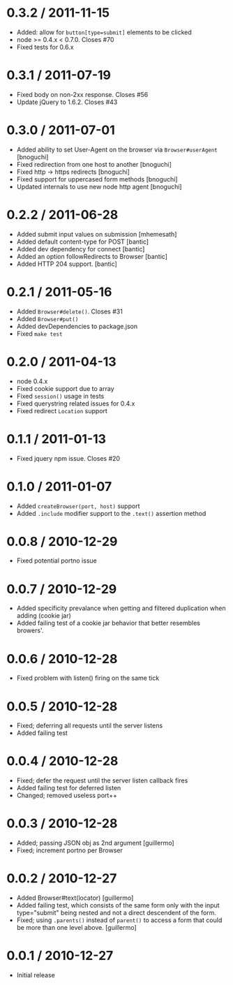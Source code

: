 
0.3.2 / 2011-11-15 
==================

  * Added: allow for `button[type=submit]` elements to be clicked
  * node >= 0.4.x < 0.7.0. Closes #70
  * Fixed tests for 0.6.x

0.3.1 / 2011-07-19 
==================

  * Fixed body on non-2xx response. Closes #56
  * Update jQuery to 1.6.2. Closes #43

0.3.0 / 2011-07-01 
==================

  * Added ability to set User-Agent on the browser via `Browser#userAgent` [bnoguchi]
  * Fixed redirection from one host to another [bnoguchi]
  * Fixed http -> https redirects [bnoguchi]
  * Fixed support for uppercased form methods [bnoguchi]
  * Updated internals to use new node http agent [bnoguchi]

0.2.2 / 2011-06-28 
==================

  * Added submit input values on submission [mhemesath]
  * Added default content-type for POST [bantic]
  * Added dev dependency for connect [bantic]
  * Added an option followRedirects to Browser [bantic]
  * Added HTTP 204 support. [bantic]

0.2.1 / 2011-05-16 
==================

  * Added `Browser#delete()`. Closes #31
  * Added `Browser#put()`
  * Added devDependencies to package.json
  * Fixed `make test`

0.2.0 / 2011-04-13 
==================

  * node 0.4.x
  * Fixed cookie support due to array
  * Fixed `session()` usage in tests
  * Fixed querystring related issues for 0.4.x
  * Fixed redirect `Location` support

0.1.1 / 2011-01-13 
==================

  * Fixed jquery npm issue. Closes #20

0.1.0 / 2011-01-07 
==================

  * Added `createBrowser(port, host)` support
  * Added `.include` modifier support to the `.text()` assertion method

0.0.8 / 2010-12-29 
==================

  * Fixed potential portno issue

0.0.7 / 2010-12-29 
==================

  * Added specificity prevalance when getting and filtered duplication when adding (cookie jar)
  * Added failing test of a cookie jar behavior that better resembles browers'.

0.0.6 / 2010-12-28 
==================

  * Fixed problem with listen() firing on the same tick

0.0.5 / 2010-12-28 
==================

  * Fixed; deferring all requests until the server listens
  * Added failing test

0.0.4 / 2010-12-28 
==================

  * Fixed; defer the request until the server listen callback fires
  * Added failing test for deferred listen
  * Changed; removed useless port++

0.0.3 / 2010-12-28 
==================

  * Added; passing JSON obj as 2nd argument [guillermo]
  * Fixed; increment portno per Browser

0.0.2 / 2010-12-27 
==================

  * Added Browser#text(locator) [guillermo]
  * Added failing test, which consists of the same form only with the input type="submit" being nested and not a direct descendent of the form.
  * Fixed; using `.parents()` instead of `parent()` to access a form that could be more than one level above. [guillermo]

0.0.1 / 2010-12-27 
==================

  * Initial release
